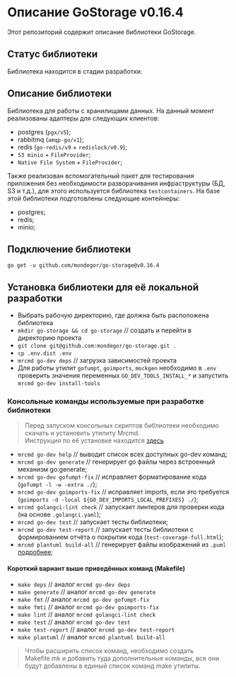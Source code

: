 # Описание GoStorage v0.16.4
Этот репозиторий содержит описание библиотеки GoStorage.

## Статус библиотеки
Библиотека находится в стадии разработки.

## Описание библиотеки
Библиотека для работы с хранилищами данных.
На данный момент реализованы адаптеры для следующих клиентов:
- postgres (`pgx/v5`);
- rabbitmq (`amqp-go/v1`);
- redis (`go-redis/v9` + `redislock/v0.9`);
- `S3 minio` + `FileProvider`;
- `Native File System` + `FileProvider`;

Также реализован вспомогательный пакет для тестирования приложения без необходимости
разворачивания инфраструктуры (БД, S3 и т.д.), для этого используется библиотека `testcontainers`.
На базе этой библиотеки подготовлены следующие контейнеры:
- postgres;
- redis;
- minio;

## Подключение библиотеки
`go get -u github.com/mondegor/go-storage@v0.16.4`

## Установка библиотеки для её локальной разработки
- Выбрать рабочую директорию, где должна быть расположена библиотека
- `mkdir go-storage && cd go-storage` // создать и перейти в директорию проекта
- `git clone git@github.com:mondegor/go-storage.git .`
- `cp .env.dist .env`
- `mrcmd go-dev deps` // загрузка зависимостей проекта
- Для работы утилит `gofumpt`, `goimports`, `mockgen` необходимо в `.env` проверить
  значения переменных `GO_DEV_TOOLS_INSTALL_*` и запустить `mrcmd go-dev install-tools`

### Консольные команды используемые при разработке библиотеки

> Перед запуском консольных скриптов библиотеки необходимо скачать и установить утилиту Mrcmd.\
> Инструкция по её установке находится [здесь](https://github.com/mondegor/mrcmd#readme)

- `mrcmd go-dev help` // выводит список всех доступных go-dev команд;
- `mrcmd go-dev generate` // генерирует go файлы через встроенный механизм go:generate;
- `mrcmd go-dev gofumpt-fix` // исправляет форматирование кода (`gofumpt -l -w -extra ./`);
- `mrcmd go-dev goimports-fix` // исправляет imports, если это требуется (`goimports -d -local ${GO_DEV_IMPORTS_LOCAL_PREFIXES} ./`);
- `mrcmd golangci-lint check` // запускает линтеров для проверки кода (на основе `.golangci.yaml`);
- `mrcmd go-dev test` // запускает тесты библиотеки;
- `mrcmd go-dev test-report` // запускает тесты библиотеки с формированием отчёта о покрытии кода (`test-coverage-full.html`);
- `mrcmd plantuml build-all` // генерирует файлы изображений из `.puml` [подробнее](https://github.com/mondegor/mrcmd-plugins/blob/master/plantuml/README.md#%D1%80%D0%B0%D0%B1%D0%BE%D1%82%D0%B0-%D1%81-%D0%B4%D0%BE%D0%BA%D1%83%D0%BC%D0%B5%D0%BD%D1%82%D0%B0%D1%86%D0%B8%D0%B5%D0%B9-%D0%BF%D1%80%D0%BE%D0%B5%D0%BA%D1%82%D0%B0-markdown--plantuml);

#### Короткий вариант выше приведённых команд (Makefile)
- `make deps` // аналог `mrcmd go-dev deps`
- `make generate` // аналог `mrcmd go-dev generate`
- `make fmt` // аналог `mrcmd go-dev gofumpt-fix`
- `make fmti` // аналог `mrcmd go-dev goimports-fix`
- `make lint` // аналог `mrcmd golangci-lint check`
- `make test` // аналог `mrcmd go-dev test`
- `make test-report` // аналог `mrcmd go-dev test-report`
- `make plantuml` // аналог `mrcmd plantuml build-all`

> Чтобы расширить список команд, необходимо создать Makefile.mk и добавить
> туда дополнительные команды, все они будут добавлены в единый список команд make утилиты.